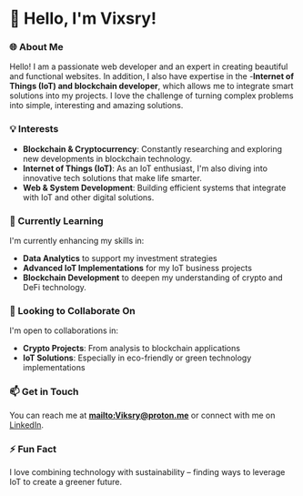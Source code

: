 # 👋 Hello, I'm Vixsry!

### 🌐 About Me
Hello! I am a passionate web developer and an expert in creating beautiful and functional websites. In addition, I also have expertise in the -**Internet of Things (IoT) and blockchain developer**, which allows me to integrate smart solutions into my projects. I love the challenge of turning complex problems into simple, interesting and amazing solutions.

### 💡 Interests
- **Blockchain & Cryptocurrency**: Constantly researching and exploring new developments in blockchain technology.
- **Internet of Things (IoT)**: As an IoT enthusiast, I'm also diving into innovative tech solutions that make life smarter.
- **Web & System Development**: Building efficient systems that integrate with IoT and other digital solutions.

### 🚀 Currently Learning
I'm currently enhancing my skills in:
- **Data Analytics** to support my investment strategies
- **Advanced IoT Implementations** for my IoT business projects
- **Blockchain Development** to deepen my understanding of crypto and DeFi technology.

### 🤝 Looking to Collaborate On
I'm open to collaborations in:
- **Crypto Projects**: From analysis to blockchain applications
- **IoT Solutions**: Especially in eco-friendly or green technology implementations

### 📫 Get in Touch
You can reach me at **[mailto:Viksry@proton.me](mailto:Viksry@proton.me)** or connect with me on [LinkedIn](#).

### ⚡ Fun Fact
I love combining technology with sustainability – finding ways to leverage IoT to create a greener future.

<!---
Vixsry/Vixsry is a ✨ special ✨ repository because its `README.md` (this file) appears on your GitHub profile.
You can click the Preview link to take a look at your changes.
--->
